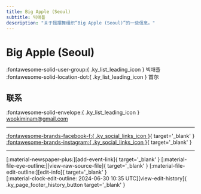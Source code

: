 ```yaml
---
title: Big Apple (Seoul)
subtitle: 빅애플
description: "关于摇摆舞组织“Big Apple (Seoul)”的一些信息。"
---
```


# Big Apple (Seoul)

:fontawesome-solid-user-group:{ .ky_list_leading_icon } 빅애플  
:fontawesome-solid-location-dot:{ .ky_list_leading_icon } 首尔  


## 联系

:fontawesome-solid-envelope:{ .ky_list_leading_icon } <wookiminam@gmail.com>  

---

 [:fontawesome-brands-facebook-f:{ .ky_social_links_icon }](https://www.facebook.com/bbbigapple){ target='_blank' } [:fontawesome-brands-instagram:{ .ky_social_links_icon }](https://instagram.com/bigappleswing){ target='_blank' }

---

<div class="ky_page_footer" markdown>
<div class="ky_page_footer_trailing" markdown="span">
[:material-newspaper-plus:][add-event-link]{ target='_blank' }
[:material-file-eye-outline:][view-raw-source-file]{ target='_blank' }
[:material-file-edit-outline:][edit-info]{ target='_blank' }
</div>
<div class="ky_page_footer_leading" markdown="span">
[:material-clock-edit-outline: 2024-06-30 10:35 UTC][view-edit-history]{ .ky_page_footer_history_button target='_blank' }
</div>
</div>

[add-event-link]: https://github.com/swingdance/events/issues/new?assignees=&labels=add+event&projects=&template=02-add_entity.yml&title=%5Bkr%5D%20%3CName%3E&region=kr&province=Seoul&city=Seoul&org_id=big-apple-seoul "添加活动"
[view-raw-source-file]: https://github.com/swingdance/orgs/blob/main/kr/big-apple-seoul.json "查看原始源文件"
[edit-info]: https://github.com/swingdance/orgs/issues/new?assignees=&labels=update+org&projects=&template=03-update_entity.yml&title=%5Bkr%5D%20Big%20Apple%20%28Seoul%29&region=kr&id=big-apple-seoul&name=Big%20Apple%20%28Seoul%29 "编辑信息"

[view-edit-history]: https://github.com/swingdance/orgs/commits/main/kr/big-apple-seoul.json "查看编辑历史"
